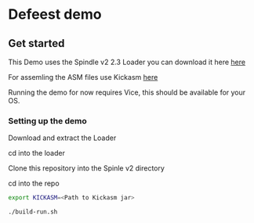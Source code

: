 # Defeest demo 

## Get started

This Demo uses the Spindle v2 2.3 Loader you can download it here [here](https://www.linusakesson.net/software/spindle/v2.php)

For assemling the ASM files use Kickasm [here](http://www.theweb.dk/KickAssembler/Main.html#frontpage)

Running the demo for now requires Vice, this should be available for your OS.

### Setting up the demo

Download and extract the Loader

cd into the loader

Clone this repository into the Spinle v2 directory 

cd into the repo

```bash
export KICKASM=<Path to Kickasm jar>
```

```bash
./build-run.sh
````
